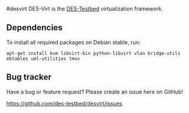 #desvirt
DES-Virt is the [DES-Testbed](http://des-testbed.net/node/4) virtualization framework.

Dependencies
------------
To install all required packages on Debian stable, run:

	apt-get install kvm libvirt-bin python-libvirt vlan bridge-utils ebtables uml-utilities tmux

Bug tracker
-----------
Have a bug or feature request? Please create an issue here on GitHub!

https://github.com/des-testbed/desvirt/issues
